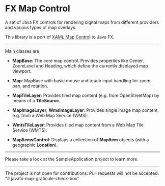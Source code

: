 # FX Map Control

A set of Java FX controls for rendering digital maps from different providers and various types
of map overlays.

This library is a port of [XAML Map Control](https://github.com/ClemensFischer/XAML-Map-Control) to Java FX.

--- 

Main classes are

- **MapBase**: The core map control. Provides properties like Center, ZoomLevel and Heading, which
define the currently displayed map viewport.

- **Map**: MapBase with basic mouse and touch input handling for zoom, pan, and rotation.

- **MapTileLayer**: Provides tiled map content (e.g. from OpenStreetMap) by means of a **TileSource**.

- **MapImageLayer**, **WmsImageLayer**: Provides single image map content, e.g. from a Web Map Service (WMS).

- **WmtsTileLayer**: Provides tiled map content from a Web Map Tile Service (WMTS).

- **MapItemsControl**: Displays a collection of **MapItem** objects (with a geographic **Location**).

--- 

Please take a look at the SampleApplication project to learn more.

---

The project is not open for contributions. Pull requests will not be accepted.
"# javafx-map-graticule-check-box" 
